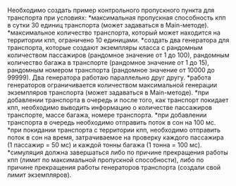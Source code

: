 Необходимо создать пример контрольного пропускного пункта для транспорта при условиях:
*максимальная пропускная способность кпп в сутки 30 единиц транспорта (может задаваться в Main-методе).
*максимальное количество транспорта, который может находится на территории кпп, ограничено 10 единицами.
*создать два генератора для транспорта, которые создают экземпляры класса с рандомным количеством пассажиров
(рандомное значение от 1 до 100), рандомным количество багажа в транспорте (рандомное значение от 1 до 15),
рандомным номером транспорта (рандомное значение от 10000 до 99999). Два генератора работаю параллельно друг другу.
*работа генераторов ограничивается количеством максимальной генерации экземпляров транспорта (может задаваться в Main-методе). 
*при добавлении транспорта в очередь и после того, как транспорт покидает кпп, необходимо выводить информацию
о количестве пассажиров транспорте, массе багажа, номере транспорта.
*при добавлении транспорта в очередь необходимо отправить поток в сон на 100 мс.
*при покидании транспорта с территории кпп, необходимо отправить поток в сон на время, затрачиваемое на проверку
каждого пассажира (1 пассажир = 50 мс) и каждой тонны багажа (1 тонна = 100 мс).
*симуляция должна завершаться либо по причине прекращения работы кпп (лимит по максимальной пропускной способности), 
либо по причине прекращения работы генераторов транспорта (создали свой лимит экземпляров).
